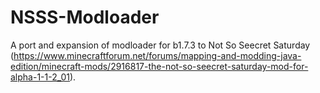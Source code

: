 # NSSS-Modloader
A port and expansion of modloader for b1.7.3 to Not So Seecret Saturday (https://www.minecraftforum.net/forums/mapping-and-modding-java-edition/minecraft-mods/2916817-the-not-so-seecret-saturday-mod-for-alpha-1-1-2_01).
